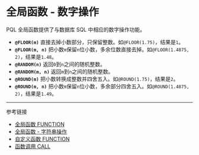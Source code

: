 # 全局函数 - 数字操作

PQL 全局函数提供了与数据库 SQL 中相应的数字操作功能。

* **`@FLOOR(m)`** 直接去掉小数部分，只保留整数。如`@FLOOR(1.75)`，结果是`1`。
* **`@FLOOR(m, n)`** 把小数`m`保留`n`位小数，多余位数直接去掉。如`@FLOOR(1.4875, 2)`，结果是`1.48`。
* **`@RANDOM(n)`** 返回`0`到`n`之间的随机整数。
* **`@RANDOM(m, n)`** 返回`m`到`n`之间的随机整数。
* **`@ROUND(m)`** 把小数转换成整数并四舍五入。如`@ROUND(1.75)`，结果是`2`。
* **`@ROUND(m, n)`** 把小数`m`保留`n`位小数，多余部分四舍五入。如`@ROUND(1.4875, 2)`，结果是`1.49`。

---
参考链接

* [全局函数 FUNCTION](/pql/global-function.md)
* [全局函数 - 字符串操作](/pql/function-text.md)
* [自定义函数 FUNCTION](/pql/function.md)
* [函数调用 CALL](/pql/call.md)

